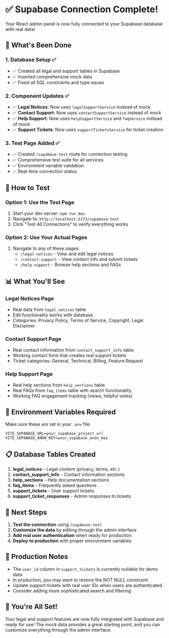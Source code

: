 # ✅ Supabase Connection Complete!

Your React admin panel is now fully connected to your Supabase database with real data!

## 🎉 What's Been Done

### 1. **Database Setup** ✅
- ✅ Created all legal and support tables in Supabase
- ✅ Inserted comprehensive mock data
- ✅ Fixed all SQL constraints and type issues

### 2. **Component Updates** ✅
- ✅ **Legal Notices**: Now uses `legalSupportService` instead of mock
- ✅ **Contact Support**: Now uses `contactSupportService` instead of mock  
- ✅ **Help Support**: Now uses `helpSupportService` and `faqService` instead of mock
- ✅ **Support Tickets**: Now uses `supportTicketsService` for ticket creation

### 3. **Test Page Added** ✅
- ✅ Created `/supabase-test` route for connection testing
- ✅ Comprehensive test suite for all services
- ✅ Environment variable validation
- ✅ Real-time connection status

## 🚀 How to Test

### **Option 1: Use the Test Page**
1. Start your dev server: `npm run dev`
2. Navigate to: `http://localhost:5173/supabase-test`
3. Click "Test All Connections" to verify everything works

### **Option 2: Use Your Actual Pages**
1. Navigate to any of these pages:
   - `/legal-notices` - View and edit legal notices
   - `/contact-support` - View contact info and submit tickets
   - `/help-support` - Browse help sections and FAQs

## 📊 What You'll See

### **Legal Notices Page**
- Real data from `legal_notices` table
- Edit functionality works with database
- Categories: Privacy Policy, Terms of Service, Copyright, Legal Disclaimer

### **Contact Support Page**  
- Real contact information from `contact_support_info` table
- Working contact form that creates real support tickets
- Ticket categories: General, Technical, Billing, Feature Request

### **Help Support Page**
- Real help sections from `help_sections` table  
- Real FAQs from `faq_items` table with search functionality
- Working FAQ engagement tracking (views, helpful votes)

## 🔧 Environment Variables Required

Make sure these are set in your `.env` file:
```env
VITE_SUPABASE_URL=your_supabase_project_url
VITE_SUPABASE_ANON_KEY=your_supabase_anon_key
```

## 📋 Database Tables Created

1. **legal_notices** - Legal content (privacy, terms, etc.)
2. **contact_support_info** - Contact information sections
3. **help_sections** - Help documentation sections
4. **faq_items** - Frequently asked questions
5. **support_tickets** - User support tickets
6. **support_ticket_responses** - Admin responses to tickets

## 🎯 Next Steps

1. **Test the connection** using `/supabase-test`
2. **Customize the data** by editing through the admin interface
3. **Add real user authentication** when ready for production
4. **Deploy to production** with proper environment variables

## 🚨 Production Notes

- The `user_id` column in `support_tickets` is currently nullable for demo data
- In production, you may want to restore the NOT NULL constraint
- Update support tickets with real user IDs when users are authenticated
- Consider adding more sophisticated search and filtering

## 🎉 You're All Set!

Your legal and support features are now fully integrated with Supabase and ready for use! The mock data provides a great starting point, and you can customize everything through the admin interface.
